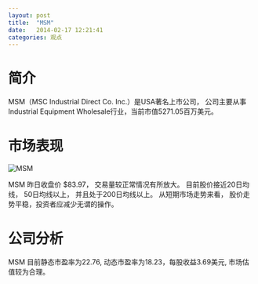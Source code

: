 ```yaml
---
layout: post
title:  "MSM"
date:   2014-02-17 12:21:41
categories: 观点
---
```


# 简介
MSM（MSC Industrial Direct Co. Inc.）是USA著名上市公司，
公司主要从事Industrial Equipment Wholesale行业，当前市值5271.05百万美元。

# 市场表现

![MSM](http://finviz.com/chart.ashx?t=MSM&ty=c&ta=1&p=d&s=l)

MSM 昨日收盘价 $83.97，
交易量较正常情况有所放大。
目前股价接近20日均线，
50日均线以上，
并且处于200日均线以上。
从短期市场走势来看，
股价走势平稳，投资者应减少无谓的操作。

# 公司分析
MSM 目前静态市盈率为22.76, 动态市盈率为18.23，每股收益3.69美元,
市场估值较为合理。
